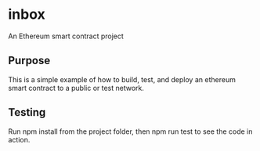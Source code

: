 # inbox
An Ethereum smart contract project

## Purpose
This is a simple example of how to build, test, and deploy an ethereum smart contract to a public or test network.

## Testing
Run npm install from the project folder, then npm run test to see the code in action.
